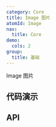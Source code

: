 ```yaml
---
category: Core
title: Image 图片
atomId: Image
nav:
  title: Core
demo:
  cols: 2
group:
  title: 基础
---
```


Image 图片

## 代码演示

<!-- prettier-ignore -->
<code src="./demo/basic.tsx"></code>

## API
